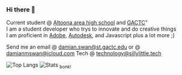 ### Hi there 👋

Current student @ <a href="https://aahs.aasdcat.com">Altoona area high school</a> and <a href="https://gactc.edu">GACTC</a>" <br>
I am a student developer who trys to innovate and do creative things <br>
I am proficient in <a href="https://adobe.com">Adobe</a>, <a href="https://autodesk.com">Autodesk</a>, and <a herf="https://jslang.info">Javascript</a> plus a lot more ;)  <br>

Send me an email @ <a href="mailto: damian.swan@st.gactc.edu">damian.swan@st.gactc.edu</a>
or @ <a href="mailto: damianmswan@icloud.com">damianmswan@icloud.com</a>
Tech @ <a href="mailto: technology@sillylittle.tech">technology@sillylittle.tech</a>

![Top Langs](https://github-readme-stats.vercel.app/api/top-langs/?username=DamianSwanAAJHS2&layout=donut&theme=tokyonight)
![Stats](https://github-readme-stats.vercel.app/api?username=DamianSwanAAJHS2&show_icons=true&theme=tokyonight)
<sub>bonk!</sub>
